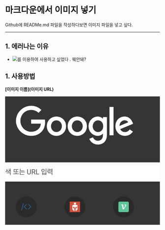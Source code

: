 # 마크다운에서 이미지 넣기

Github에 READMe.md 파일을 작성하다보면 이미지 파일을 넣고 싶다.

---

## 1. 에러나는 이유

- <img src="이미지 URL">를 이용하여 사용하고 싶었다 .
  웨안돼?

## 1. 사용방법

**[이미지 이름](이미지 URL)**

![google](./image/google.png)
